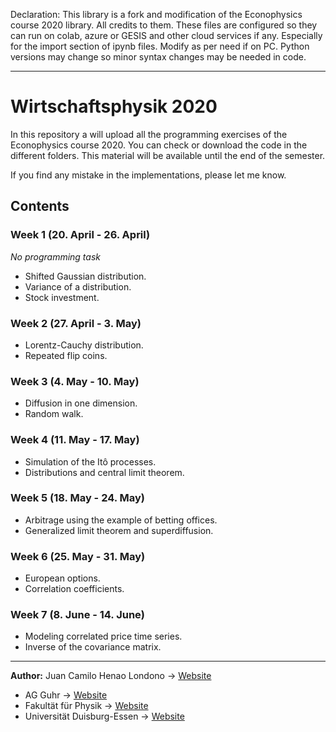 
Declaration: This library is a fork and modification of the Econophysics course 2020 library. All credits to them. 
These files are configured so they can run on colab, azure or GESIS and other cloud services if any. Especially for
the import section of ipynb files. Modify as per need if on PC. Python versions may change so minor syntax changes 
may be needed in code.

___________________________________________________________________________________________________________________


# Wirtschaftsphysik 2020
In this repository a will upload all the programming exercises of the Econophysics course 2020.
You can check or download the code in the different folders. This material will be available
until the end of the semester.

If you find any mistake in the implementations, please let me know.

## Contents

### Week 1 (20. April - 26. April)
*No programming task*
+ Shifted Gaussian distribution.
+ Variance of a distribution.
+ Stock investment.

### Week 2 (27. April - 3. May)
+ Lorentz-Cauchy distribution.
+ Repeated flip coins.

### Week 3 (4. May - 10. May)
+ Diffusion in one dimension.
+ Random walk.

### Week 4 (11. May - 17. May)
+ Simulation of the Itô processes.
+ Distributions and central limit theorem.

### Week 5 (18. May - 24. May)
+ Arbitrage using the example of betting offices.
+ Generalized limit theorem and superdiffusion.

### Week 6 (25. May - 31. May)
+ European options.
+ Correlation coefficients.

### Week 7 (8. June - 14. June)
+ Modeling correlated price time series.
+ Inverse of the covariance matrix.

---

**Author:** Juan Camilo Henao Londono -> [Website](https://juanhenao21.github.io/)
+ AG Guhr -> [Website](http://www.theo.physik.uni-duisburg-essen.de/tp/ags/guhr_dir/lectures/wiphy.html)
+ Fakultät für Physik -> [Website](https://www.uni-due.de/physik/)
+ Universität Duisburg-Essen -> [Website](https://www.uni-due.de/)
